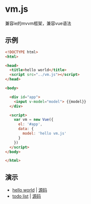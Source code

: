 # vm.js
兼容ie的mvvm框架，兼容vue语法

## 示例
```html
<!DOCTYPE html>
<html>

<head>
  <title>hello world</title>
  <script src="../vm.js"></script>
</head>

<body>

  <div id="app">
    <input v-model="model"> {{model}}
  </div>

  <script>
    var vm = new Vue({
      el: '#app',
      data: {
        model: 'hello vm.js'
      }
    })
  </script>
</body>

</html>
```


## 演示

* [hello world](https://wusfen.github.io/vm/examples/helloWorld.html) | [源码](examples/helloWorld.html)
* [todo list](https://wusfen.github.io/vm/examples/todoList.html) | [源码](examples/todoList.html)